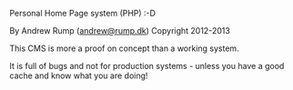 Personal Home Page system (PHP) :-D

By Andrew Rump (andrew@rump.dk) Copyright 2012-2013

This CMS is more a proof on concept than a working system.

It is full of bugs and not for production systems -
unless you have a good cache and know what you are doing!
